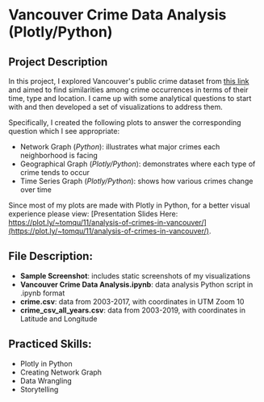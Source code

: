# Vancouver Crime Data Analysis (Plotly/Python)

## Project Description
In this project, I explored Vancouver's public crime dataset from [this link](https://data.vancouver.ca/datacatalogue/crime-data.htm) and aimed to find similarities among crime occurrences in terms of their time, type and location. I came up with some analytical questions to start with and then developed a set of visualizations to address them.

Specifically, I created the following plots to answer the corresponding question which I see appropriate:
  - Network Graph (*_Python_*): illustrates what major crimes each neighborhood is facing
  - Geographical Graph (*_Plotly/Python_*): demonstrates where each type of crime tends to occur
  - Time Series Graph (*_Plotly/Python_*): shows how various crimes change over time 
  
Since most of my plots are made with Plotly in Python, for a better visual experience please view: 
[Presentation Slides Here: https://plot.ly/~tomqu/11/analysis-of-crimes-in-vancouver/](https://plot.ly/~tomqu/11/analysis-of-crimes-in-vancouver/).

## File Description:
  - **Sample Screenshot**: includes static screenshots of my visualizations
  - **Vancouver Crime Data Analysis.ipynb**: data analysis Python script in .ipynb format
  - **crime.csv**: data from 2003-2017, with coordinates in UTM Zoom 10
  - **crime_csv_all_years.csv**: data from 2003-2019, with coordinates in Latitude and Longitude

## Practiced Skills:
  - Plotly in Python
  - Creating Network Graph
  - Data Wrangling
  - Storytelling
  
